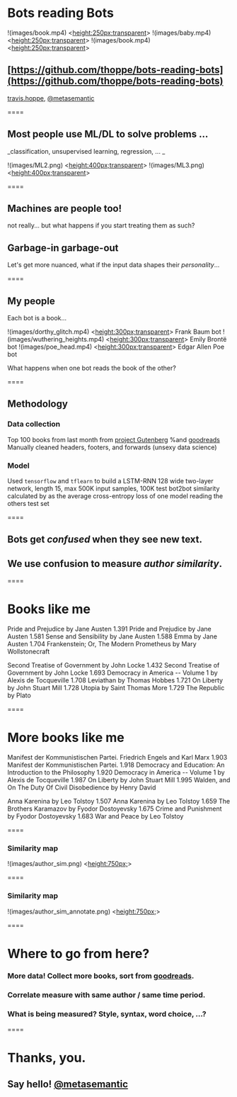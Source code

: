 # Bots reading Bots

!(images/book.mp4) <<height:250px;transparent>> 
!(images/baby.mp4) <<height:250px;transparent>> 
!(images/book.mp4) <<height:250px;transparent>> 

[https://github.com/thoppe/bots-reading-bots](https://github.com/thoppe/bots-reading-bots)
----------
[travis.hoppe](http://thoppe.github.io/), [@metasemantic](https://twitter.com/metasemantic)

====

## Most people use ML/DL to solve problems ...
_classification, unsupervised learning, regression, ... _

!(images/ML2.png) <<height:400px;transparent>>
!(images/ML3.png) <<height:400px;transparent>>

====

## Machines are people too!
not really...
but what happens if you start treating them as such?

## Garbage-in garbage-out
Let's get more nuanced, what if the input data shapes their *personality*...

====

## My people
Each bot is a book...

!(images/dorthy_glitch.mp4) <<height:300px;transparent>> Frank Baum bot
!(images/wuthering_heights.mp4) <<height:300px;transparent>> Emily Brontë bot
!(images/poe_head.mp4) <<height:300px;transparent>> Edgar Allen Poe bot

  
What happens when one bot reads the book of the other?

====
## Methodology

### Data collection
Top 100 books from last month from [project Gutenberg](https://www.gutenberg.org/)
%and [goodreads](https://www.goodreads.com/)
Manually cleaned headers, footers, and forwards (unsexy data science)

### Model
Used `tensorflow` and `tflearn` to build a LSTM-RNN
128 wide two-layer network, length 15, max 500K input samples, 100K test
bot2bot similarity calculated by as the average cross-entropy loss
of one model reading the others test set

====

## Bots get *confused* when they see new text.

## We use confusion to measure *author similarity*.

====

# Books like me

Pride and Prejudice by Jane Austen 
	 1.391 Pride and Prejudice by Jane Austen 
	 1.581 Sense and Sensibility by Jane Austen 
	 1.588 Emma by Jane Austen 
	 1.704 Frankenstein; Or, The Modern Prometheus by Mary Wollstonecraft

Second Treatise of Government by John Locke 
	 1.432 Second Treatise of Government by John Locke
	 1.693 Democracy in America -- Volume 1 by Alexis de Tocqueville 
	 1.708 Leviathan by Thomas Hobbes 
	 1.721 On Liberty by John Stuart Mill 
	 1.728 Utopia by Saint Thomas More 
	 1.729 The Republic by Plato 
  
====

# More books like me

Manifest der Kommunistischen Partei. Friedrich Engels and Karl Marx
	 1.903 Manifest der Kommunistischen Partei.
	 1.918 Democracy and Education: An Introduction to the Philosophy 
	 1.920 Democracy in America -- Volume 1 by Alexis de Tocqueville
	 1.987 On Liberty by John Stuart Mill 
	 1.995 Walden, and On The Duty Of Civil Disobedience by Henry David
  
Anna Karenina by Leo Tolstoy 
	 1.507 Anna Karenina by Leo Tolstoy 
	 1.659 The Brothers Karamazov by Fyodor Dostoyevsky 
	 1.675 Crime and Punishment by Fyodor Dostoyevsky 
	 1.683 War and Peace by Leo Tolstoy

==== 

### Similarity map
!(images/author_sim.png) <<height:750px;>>

====

### Similarity map
!(images/author_sim_annotate.png) <<height:750px;>>

====

# Where to go from here?

### More data! Collect more books, sort from [goodreads](https://www.goodreads.com/).

### Correlate measure with same author / same time period.

### What is being measured? Style, syntax, word choice, ...?

====

#  Thanks, you.
## Say hello! [@metasemantic](https://twitter.com/metasemantic)